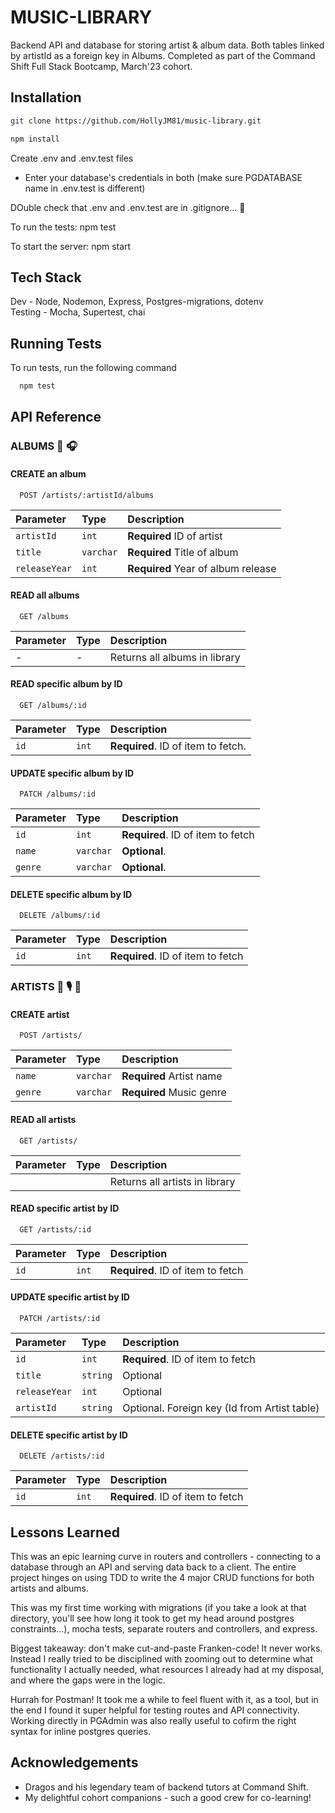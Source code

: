 
# MUSIC-LIBRARY

Backend API and database for storing artist & album data. Both tables linked by artistId as a foreign key in Albums. Completed as part of the Command Shift Full Stack Bootcamp, March'23 cohort.


## Installation

```bash
git clone https://github.com/HollyJM81/music-library.git
```
```bash
npm install
```

Create .env and .env.test files
  - Enter your database's credentials in both (make sure PGDATABASE name in .env.test is different)

DOuble check that .env and .env.test are in .gitignore... 🥷

To run the tests:
npm test

To start the server:
npm start

    
## Tech Stack

Dev - Node, Nodemon, Express, Postgres-migrations, dotenv 
\
Testing - Mocha, Supertest, chai


## Running Tests

To run tests, run the following command

```bash
  npm test
```


## API Reference

### ALBUMS 🎵 🎧

#### CREATE an album

```http
  POST /artists/:artistId/albums
```

| Parameter | Type     | Description                |
| :-------- | :------- | :------------------------- |
| `artistId` | `int` | **Required** ID of artist |
| `title` | `varchar` | **Required** Title of album |
| `releaseYear` | `int` | **Required** Year of album release |


#### READ all albums

```http
  GET /albums
```

| Parameter | Type     | Description                |
| :-------- | :------- | :------------------------- |
| - | -| Returns all albums in library|

#### READ specific album by ID

```http
  GET /albums/:id
```

| Parameter | Type     | Description                       |
| :-------- | :------- | :-------------------------------- |
| `id`      | `int` | **Required**. ID of item to fetch. |


#### UPDATE specific album by ID

```http
  PATCH /albums/:id
```

| Parameter | Type     | Description                       |
| :-------- | :------- | :-------------------------------- |
| `id`      | `int` | **Required**. ID of item to fetch |
| `name`      | `varchar` | **Optional**. |
| `genre`      | `varchar` | **Optional**. |

#### DELETE specific album by ID

```http
  DELETE /albums/:id
```

| Parameter | Type     | Description                       |
| :-------- | :------- | :-------------------------------- |
| `id`      | `int` | **Required**. ID of item to fetch |

### ARTISTS 🎸 🎙️ 🥁

#### CREATE artist

```http
  POST /artists/
```

| Parameter | Type     | Description                |
| :-------- | :------- | :------------------------- |
| `name` | `varchar` | **Required** Artist name|
| `genre` | `varchar` | **Required** Music genre |

#### READ all artists


```http
  GET /artists/
```

| Parameter | Type     | Description                       |
| :-------- | :------- | :-------------------------------- |
|     |  | Returns all artists in library |

#### READ specific artist by ID

```http
  GET /artists/:id
```

| Parameter | Type     | Description                       |
| :-------- | :------- | :-------------------------------- |
| `id`      | `int` | **Required**. ID of item to fetch |

#### UPDATE specific artist by ID

```http
  PATCH /artists/:id
```

| Parameter | Type     | Description                       |
| :-------- | :------- | :-------------------------------- |
| `id`      | `int` | **Required**. ID of item to fetch |
| `title`      | `string` | Optional |
| `releaseYear`      | `int` | Optional |
| `artistId`      | `string` | Optional. Foreign key (Id from Artist table)|

#### DELETE specific artist by ID

```http
  DELETE /artists/:id
```

| Parameter | Type     | Description                       |
| :-------- | :------- | :-------------------------------- |
| `id`      | `int` | **Required**. ID of item to fetch |





## Lessons Learned

This was an epic learning curve in routers and controllers - connecting to a database through an API and serving data back to a client. The entire project hinges on using TDD to write the 4 major CRUD functions for both artists and albums.

This was my first time working with migrations (if you take a look at that directory, you'll see how long it took to get my head around postgres constraints...), mocha tests, separate routers and controllers, and express.

Biggest takeaway: don't make cut-and-paste Franken-code! It never works. Instead I really tried to be disciplined with zooming out to determine what functionality I actually needed, what resources I already had at my disposal, and where the gaps were in the logic. 

Hurrah for Postman! It took me a while to feel fluent with it, as a tool, but in the end I found it super helpful for testing routes and API connectivity. Working directly in PGAdmin was also really useful to cofirm the right syntax for inline postgres queries.

## Acknowledgements

 - Dragos and his legendary team of backend tutors at Command Shift. 
 - My delightful cohort companions - such a good crew for co-learning!

 
